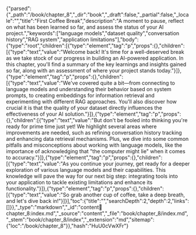{"parsed":{"_path":"/book/chapter_8","_dir":"book","_draft":false,"_partial":false,"_locale":"","title":"First Coffee Break","description":"A moment to pause, reflect on what has been learned so far, and assess the status of your AI project.","keywords":["language models","dataset quality","conversation history","RAG system","application limitations"],"body":{"type":"root","children":[{"type":"element","tag":"p","props":{},"children":[{"type":"text","value":"Welcome back! It's time for a well-deserved break as we take stock of our progress in building an AI-powered application. In this chapter, you'll find a summary of the key learnings and insights gained so far, along with an assessment of where your project stands today."}]},{"type":"element","tag":"p","props":{},"children":[{"type":"text","value":"We've covered quite a bit—from connecting to language models and understanding their behavior based on system prompts, to creating embeddings for information retrieval and experimenting with different RAG approaches. You'll also discover how crucial it is that the quality of your dataset directly influences the effectiveness of your AI solution."}]},{"type":"element","tag":"p","props":{},"children":[{"type":"text","value":"But don't be fooled into thinking you're ready for prime time just yet! We highlight several areas where improvements are needed, such as refining conversation history tracking and enhancing data retrieval mechanisms. Plus, we dive into some common pitfalls and misconceptions about working with language models, like the importance of acknowledging that \"the computer might lie\" when it comes to accuracy."}]},{"type":"element","tag":"p","props":{},"children":[{"type":"text","value":"As you continue your journey, get ready for a deeper exploration of various language models and their capabilities. This knowledge will pave the way for our next big step: integrating tools into your application to tackle existing limitations and enhance its functionality."}]},{"type":"element","tag":"p","props":{},"children":[{"type":"text","value":"So grab another cup of coffee, take a deep breath, and let's dive back in!"}]}],"toc":{"title":"","searchDepth":2,"depth":2,"links":[]}},"_type":"markdown","_id":"content:book:chapter_8:index.md","_source":"content","_file":"book/chapter_8/index.md","_stem":"book/chapter_8/index","_extension":"md","sitemap":{"loc":"/book/chapter_8"}},"hash":"HuU0cVwXFr"}